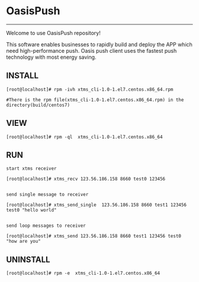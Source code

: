 # OasisPush

---

Welcome to use OasisPush repository!

This software enables businesses to rapidly build and deploy the APP which need high-performance push. Oasis push client uses the fastest push technology with most energy saving.

## INSTALL

	[root@localhost]# rpm -ivh xtms_cli-1.0-1.el7.centos.x86_64.rpm
	
	#There is the rpm file(xtms_cli-1.0-1.el7.centos.x86_64.rpm) in the directory(build/centos7)
	
## VIEW

	[root@localhost]# rpm -ql  xtms_cli-1.0-1.el7.centos.x86_64
	

## RUN

	start xtms receiver
	
	[root@localhost]# xtms_recv 123.56.186.158 8660 test0 123456
	
	
	send single message to receiver
	
	[root@localhost]# xtms_send_single  123.56.186.158 8660 test1 123456 test0 "hello world"
	

	send loop messages to receiver
	
	[root@localhost]# xtms_send 123.56.186.158 8660 test1 123456 test0 "how are you"
	
## UNINSTALL

	[root@localhost]# rpm -e  xtms_cli-1.0-1.el7.centos.x86_64
	
	

